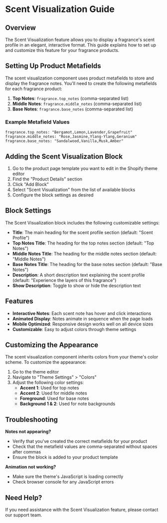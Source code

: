 # Scent Visualization Guide

## Overview

The Scent Visualization feature allows you to display a fragrance's scent profile in an elegant, interactive format. This guide explains how to set up and customize this feature for your fragrance products.

## Setting Up Product Metafields

The scent visualization component uses product metafields to store and display the fragrance notes. You'll need to create the following metafields for each fragrance product:

1. **Top Notes**: `fragrance.top_notes` (comma-separated list)
2. **Middle Notes**: `fragrance.middle_notes` (comma-separated list)
3. **Base Notes**: `fragrance.base_notes` (comma-separated list)

### Example Metafield Values

```
fragrance.top_notes: "Bergamot,Lemon,Lavender,Grapefruit"
fragrance.middle_notes: "Rose,Jasmine,Ylang-Ylang,Geranium"
fragrance.base_notes: "Sandalwood,Vanilla,Musk,Amber"
```

## Adding the Scent Visualization Block

1. Go to the product page template you want to edit in the Shopify theme editor
2. Find the "Product Details" section
3. Click "Add Block"
4. Select "Scent Visualization" from the list of available blocks
5. Configure the block settings as desired

## Block Settings

The Scent Visualization block includes the following customizable settings:

- **Title**: The main heading for the scent profile section (default: "Scent Profile")
- **Top Notes Title**: The heading for the top notes section (default: "Top Notes")
- **Middle Notes Title**: The heading for the middle notes section (default: "Middle Notes")
- **Base Notes Title**: The heading for the base notes section (default: "Base Notes")
- **Description**: A short description text explaining the scent profile (default: "Experience the layers of this fragrance")
- **Show Description**: Toggle to show or hide the description text

## Features

- **Interactive Notes**: Each scent note has hover and click interactions
- **Animated Display**: Notes animate in sequence when the page loads
- **Mobile Optimized**: Responsive design works well on all device sizes
- **Customizable**: Easy to adjust colors through theme settings

## Customizing the Appearance

The scent visualization component inherits colors from your theme's color scheme. To customize the appearance:

1. Go to the theme editor
2. Navigate to "Theme Settings" > "Colors"
3. Adjust the following color settings:
   - **Accent 1**: Used for top notes
   - **Accent 2**: Used for middle notes
   - **Foreground**: Used for base notes
   - **Background 1 & 2**: Used for note backgrounds

## Troubleshooting

**Notes not appearing?**
- Verify that you've created the correct metafields for your product
- Check that the metafield values are comma-separated without spaces after commas
- Ensure the block is added to your product template

**Animation not working?**
- Make sure the theme's JavaScript is loading correctly
- Check browser console for any JavaScript errors

## Need Help?

If you need assistance with the Scent Visualization feature, please contact our support team.